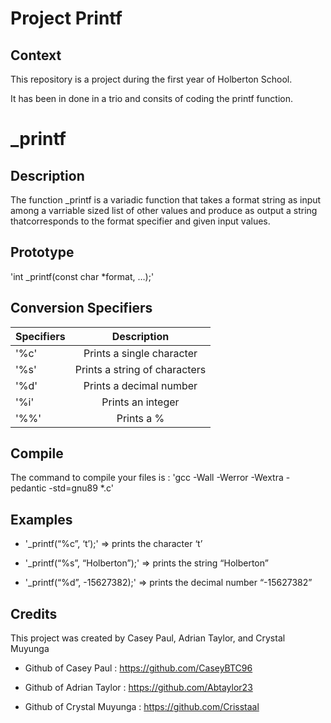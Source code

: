 # Project Printf

## Context

This repository is a project during the first year of Holberton School.

It has been in done in a trio and consits of coding the printf function.

# _printf

## Description

The function _printf is a variadic function that takes a format string as input among a varriable sized list of other values and produce as output a string thatcorresponds to the format specifier and given input values.

## Prototype

  'int _printf(const char *format, …);'

## Conversion Specifiers

| Specifiers | 	Description |
| ------------ |:--------------:|
|'%c'	       | Prints a single character      |
|'%s'          | Prints a string of characters  |
|'%d'	       | Prints a decimal number        |
|'%i'	       | Prints an integer              |
|'%%'	       | Prints a %                     |
 
## Compile

The command to compile your files is :
 'gcc -Wall -Werror -Wextra -pedantic -std=gnu89 *.c'

## Examples

- '_printf(“%c”, ‘t’);' => prints the character ‘t’

- '_printf(“%s”, “Holberton”);' => prints the string “Holberton”

- '_printf(“%d”, -15627382);' => prints the decimal number “-15627382”


## Credits

This project was created by Casey Paul, Adrian Taylor, and Crystal Muyunga

- Github of Casey Paul : https://github.com/CaseyBTC96

- Github of Adrian Taylor : https://github.com/Abtaylor23

- Github of Crystal Muyunga : https://github.com/Crisstaal
